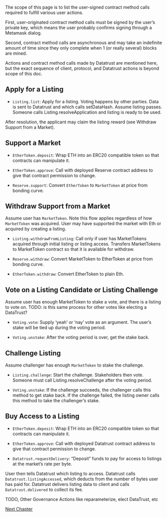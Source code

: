 The scope of this page is to list the user-signed
contract method calls required to fulfill various user
actions.

First, user-originated contract method calls must be
signed by the user’s private key, which means the user
probably confirms signing through a Metamask dialog.

Second, contract method calls are asynchronous and may take an indefinite amount of time since they only complete when 1 (or really several) blocks are mined. 

Actions and contract method calls made by Datatrust are
mentioned here, but the exact sequence of client,
protocol, and Datatrust actions is beyond scope of this
doc.


## Apply for a Listing
- `Listing.list`: Apply for a listing. Voting happens
by other parties. Data is sent to Datatrust and which
calls setDataHash. Assume listing passes. Someone calls
Listing.resolveApplication and listing is ready to be
used.

After resolution, the applicant may claim the listing reward (see Withdraw Support from a Market).


## Support a Market
- `EtherToken.deposit`: Wrap ETH into an ERC20 compatible token so that contracts can manipulate it.

- `EtherToken.approve`: Call with deployed Reserve
  contract address to give that contract permission to
  change.

- `Reserve.support`: Convert `EtherToken` to
  `MarketToken` at price from bonding curve.


## Withdraw Support from a Market
Assume user has `MarketToken`. Note this flow applies
regardless of how `MarketToken` was acquired. User may
have supported the market with Eth or acquired by
creating a listing.

- `Listing.withdrawFromListing`: Call only if user has
  MarketTokens acquired through initial listing or
  listing access. Transfers MarketTokens to MarketToken
  contract so that it is available for withdraw. 

- `Reserve.withdraw`: Convert MarketToken to EtherToken
  at price from bonding curve.

- `EtherToken.withdraw`: Convert EtherToken to plain
  Eth.


## Vote on a Listing Candidate or Listing Challenge
Assume user has enough MarketToken to stake a vote, and there is a listing to vote on. TODO: is this same process for other votes like electing a DataTrust?

- `Voting.vote`: Supply ‘yeah’ or ‘nay’ vote as an
  argument. The user’s stake will be tied up during the
  voting period. 

- `Voting.unstake`: After the voting period is over,
  get the stake back.



## Challenge Listing
Assume challenger has enough `MarketToken` to stake the
challenge.

- `Listing.challenge`: Start the challenge.
  Stakeholders then vote. Someone must call
  Listing.resolveChallenge after the voting period.

- `Voting.unstake`: If the challenge succeeds, the
  challenger calls this method to get stake back. If the
  challenge failed, the listing owner calls this method
  to take the challenger’s stake.


## Buy Access to a Listing
- `EtherToken.deposit`: Wrap ETH into an ERC20
  compatible token so that contracts can manipulate it.

- `EtherToken.approve`: Call with deployed Datatrust
  contract address to give that contract permission to
  change.

- `Datatrust.requestDelivery`: “Deposit” funds to pay
  for access to listings at the market’s rate per byte.

User then tells Datatrust which listing to access.
Datatrust calls `Datatrust.listingAccessed`, which
deducts from the number of bytes user has paid for.
Datatrust delivers listing data to client and calls
`Datatrust.delivered` to collect its fee.


TODO, Other Governance Actions like reparameterize, elect DataTrust, etc

[Next Chapter](../continuing/index.html)
